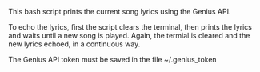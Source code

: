 This bash script prints the current song lyrics using the Genius API.

To echo the lyrics, first the script clears the terminal, then prints the lyrics and waits until a new song is played. Again, the termial is cleared and the new lyrics echoed, in a continuous way.

The Genius API token must be saved in the file ~/.genius_token
